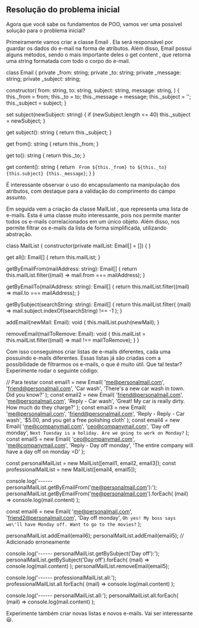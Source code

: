 ## Resolução do problema inicial

Agora que você sabe os fundamentos de POO, vamos ver uma possível solução para o problema inicial?

Primeiramente vamos criar a classe Email . Ela será responsável por guardar os dados do e-mail na forma de atributos. Além disso, Email possui alguns métodos, sendo o mais importante deles o get content , que retorna uma string formatada com todo o corpo do e-mail.

class Email {
  private _from: string;
  private _to: string;
  private _message: string;
  private _subject: string;

  constructor(
    from: string,
    to: string,
    subject: string,
    message: string,
  ) {
    this._from = from;
    this._to = to;
    this._message = message;
    this._subject = '';
    this._subject = subject;
  }

  set subject(newSubject: string) {
    if (newSubject.length <= 40) this._subject = newSubject;
  }

  get subject(): string {
    return this._subject;
  }

  get from(): string { return this._from; }

  get to(): string { return this._to; }

  get content(): string {
    return `
    From ${this._from} to ${this._to}
{this.subject}
{this._message}`;
  }
}

É interessante observar o uso do encapsulamento na manipulação dos atributos, com destaque para a validação do comprimento do campo assunto.

Em seguida vem a criação da classe MailList , que representa uma lista de e-mails. Esta é uma classe muito interessante, pois nos permite manter todos os e-mails correlacionados em um único objeto. Além disso, nos permite filtrar os e-mails da lista de forma simplificada, utilizando abstração.

class MailList {
  constructor(private mailList: Email[] = []) { }

  get all(): Email[] { return this.mailList; }

  getByEmailFrom(mailAddress: string): Email[] {
    return this.mailList.filter((mail) => mail.from === mailAddress);
  }

  getByEmailTo(mailAddress: string): Email[] {
    return this.mailList.filter((mail) => mail.to === mailAddress);
  }

  getBySubject(searchString: string): Email[] {
    return this.mailList.filter(
      (mail) => mail.subject.indexOf(searchString) !== -1
    );
  }

  addEmail(newMail: Email): void { this.mailList.push(newMail); }

  removeEmail(mailToRemove: Email): void {
    this.mailList = this.mailList.filter((mail) => mail !== mailToRemove);
  }
}

Com isso conseguimos criar listas de e-mails diferentes, cada uma possuindo e-mails diferentes. Essas listas já são criadas com a possibilidade de filtrarmos os e-mails, o que é muito útil.
Que tal testar? Experimente rodar o seguinte código:


// Para testar
const email1 = new Email(
  'me@personalmail.com',
  'friend@personalmail.com',
  'Car wash',
  'There\'s a new car wash in town. Did you know?'
);
const email2 = new Email(
  'friend@personalmail.com',
  'me@personalmail.com',
  'Reply - Car wash',
  'Great! My car is really dirty. How much do they charge?'
);
const email3 = new Email(
  'me@personalmail.com',
  'friend@personalmail.com',
  'Reply - Reply - Car wash',
  '$5.00, and you get a free polishing cloth'
);
const email4 = new Email(
  'me@companymail.com',
  'ceo@companymail.com',
  'Day off monday',
  `Next Tuesday is a holiday.
  Are we going to work on Monday?`
);
const email5 = new Email(
  'ceo@companymail.com',
  'me@companymail.com',
  'Reply - Day off monday',
  'The entire company will have a day off on monday =D'
);

const personalMailList = new MailList([email1, email2, email3]);
const professionalMailList = new MailList([email4, email5]);

console.log('------ personalMailList.getByEmailFrom(\'me@personalmail.com\'):');
personalMailList.getByEmailFrom('me@personalmail.com').forEach(
  (mail) => console.log(mail.content)
);

const email6 = new Email(
  'me@personalmail.com',
  'friend2@personalmail.com',
  'Day off monday',
  `Oh yes!
   My boss says we\'ll have Monday off.
   Want to go to the movies?`
);

personalMailList.addEmail(email6);
personalMailList.addEmail(email5); // Adicionado erroneamente

console.log('------ personalMailList.getBySubject(\'Day off\'):');
personalMailList.getBySubject('Day off').forEach(
  (mail) => console.log(mail.content)
);
personalMailList.removeEmail(email5);

console.log('------ professionalMailList.all:');
professionalMailList.all.forEach(
  (mail) => console.log(mail.content)
);

console.log('------ personalMailList.all:');
personalMailList.all.forEach(
  (mail) => console.log(mail.content)
);

Experimente também criar novas listas e novos e-mails. Vai ser interessante 😃.
